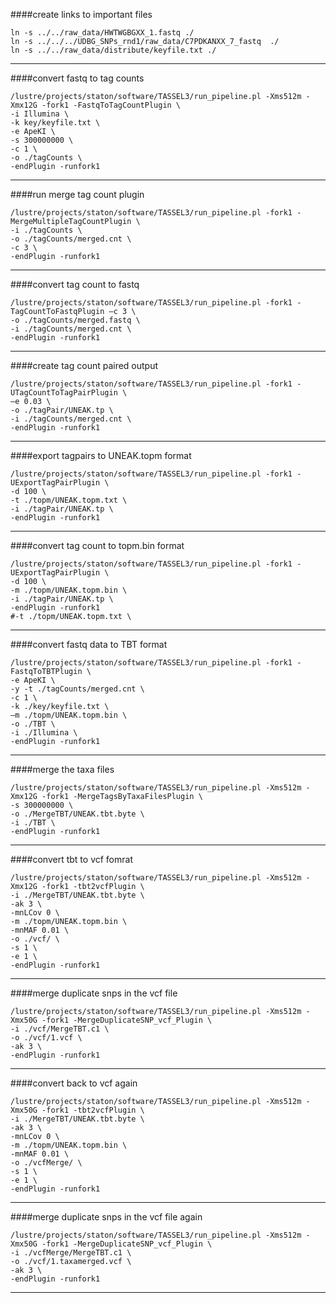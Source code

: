 ####create links to important files
```
ln -s ../../raw_data/HWTWGBGXX_1.fastq ./
ln -s ../../../UDBG_SNPs_rnd1/raw_data/C7PDKANXX_7_fastq  ./
ln -s ../../raw_data/distribute/keyfile.txt ./
```
---
####convert fastq to tag counts
```
/lustre/projects/staton/software/TASSEL3/run_pipeline.pl -Xms512m -Xmx12G -fork1 -FastqToTagCountPlugin \
-i Illumina \
-k key/keyfile.txt \
-e ApeKI \
-s 300000000 \
-c 1 \
-o ./tagCounts \
-endPlugin -runfork1
```
---
####run merge tag count plugin
```
/lustre/projects/staton/software/TASSEL3/run_pipeline.pl -fork1 -MergeMultipleTagCountPlugin \
-i ./tagCounts \
-o ./tagCounts/merged.cnt \
-c 3 \
-endPlugin -runfork1
```
---
####convert tag count to fastq
```
/lustre/projects/staton/software/TASSEL3/run_pipeline.pl -fork1 -TagCountToFastqPlugin –c 3 \
-o ./tagCounts/merged.fastq \
-i ./tagCounts/merged.cnt \
-endPlugin -runfork1
```
---
####create tag count paired output
```
/lustre/projects/staton/software/TASSEL3/run_pipeline.pl -fork1 -UTagCountToTagPairPlugin \
–e 0.03 \
-o ./tagPair/UNEAK.tp \
-i ./tagCounts/merged.cnt \
-endPlugin -runfork1
```
---
####export tagpairs to UNEAK.topm format
```
/lustre/projects/staton/software/TASSEL3/run_pipeline.pl -fork1 -UExportTagPairPlugin \
-d 100 \
-t ./topm/UNEAK.topm.txt \
-i ./tagPair/UNEAK.tp \
-endPlugin -runfork1
```
---
####convert tag count to topm.bin format
```
/lustre/projects/staton/software/TASSEL3/run_pipeline.pl -fork1 -UExportTagPairPlugin \
-d 100 \
-m ./topm/UNEAK.topm.bin \
-i ./tagPair/UNEAK.tp \
-endPlugin -runfork1
#-t ./topm/UNEAK.topm.txt \
```
---
####convert fastq data to TBT format
```
/lustre/projects/staton/software/TASSEL3/run_pipeline.pl -fork1 -FastqToTBTPlugin \
-e ApeKI \
-y -t ./tagCounts/merged.cnt \
-c 1 \
-k ./key/keyfile.txt \
–m ./topm/UNEAK.topm.bin \
-o ./TBT \
-i ./Illumina \
-endPlugin -runfork1
```
---
####merge the taxa files 
```
/lustre/projects/staton/software/TASSEL3/run_pipeline.pl -Xms512m -Xmx12G -fork1 -MergeTagsByTaxaFilesPlugin \
-s 300000000 \
-o ./MergeTBT/UNEAK.tbt.byte \
-i ./TBT \
-endPlugin -runfork1
```
---
####convert tbt to vcf fomrat
```
/lustre/projects/staton/software/TASSEL3/run_pipeline.pl -Xms512m -Xmx12G -fork1 -tbt2vcfPlugin \
-i ./MergeTBT/UNEAK.tbt.byte \
-ak 3 \
-mnLCov 0 \
-m ./topm/UNEAK.topm.bin \
-mnMAF 0.01 \
-o ./vcf/ \
-s 1 \
-e 1 \
-endPlugin -runfork1
```
---
####merge duplicate snps in the vcf file
```
/lustre/projects/staton/software/TASSEL3/run_pipeline.pl -Xms512m -Xmx50G -fork1 -MergeDuplicateSNP_vcf_Plugin \
-i ./vcf/MergeTBT.c1 \
-o ./vcf/1.vcf \
-ak 3 \
-endPlugin -runfork1
```
---
####convert back to vcf again
```
/lustre/projects/staton/software/TASSEL3/run_pipeline.pl -Xms512m -Xmx50G -fork1 -tbt2vcfPlugin \
-i ./MergeTBT/UNEAK.tbt.byte \
-ak 3 \
-mnLCov 0 \
-m ./topm/UNEAK.topm.bin \
-mnMAF 0.01 \
-o ./vcfMerge/ \
-s 1 \
-e 1 \
-endPlugin -runfork1
```
---
####merge duplicate snps in the vcf file again
```
/lustre/projects/staton/software/TASSEL3/run_pipeline.pl -Xms512m -Xmx50G -fork1 -MergeDuplicateSNP_vcf_Plugin \
-i ./vcfMerge/MergeTBT.c1 \
-o ./vcf/1.taxamerged.vcf \
-ak 3 \
-endPlugin -runfork1
```
---

